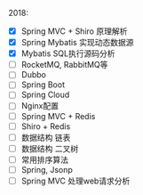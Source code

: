 2018:

- [x] Spring MVC + Shiro 原理解析
- [x] Spring Mybatis 实现动态数据源
- [x] Mybatis SQL执行源码分析
- [ ] RocketMQ, RabbitMQ等
- [ ] Dubbo
- [ ] Spring Boot
- [ ] Spring Cloud
- [ ] Nginx配置
- [ ] Spring MVC + Redis
- [ ] Shiro + Redis
- [ ] 数据结构 链表
- [ ] 数据结构 二叉树
- [ ] 常用排序算法
- [ ] Spring, Jsonp
- [ ] Spring MVC 处理web请求分析
